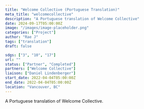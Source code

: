 ```yaml
---
title: "Welcome Collective (Portuguese Translation)"
meta_title: "welcomecollective"
description: "A Portuguese translation of Welcome Collective"
date: 2024-09-17T05:00:00Z
image: "/images/image-placeholder.png"
categories: ["Project"]
author: "Rae J"
tags: ["translation"]
draft: false

sdgs: ["3", "10", "17"]
url: ""
status: ["Partner", "Completed"]
partners: ["Welcome Collective"]
liaison: ["Daniel Lindenberger"]
start_date: 2022-04-04T05:00:00Z
end_date: 2022-04-04T05:00:00Z
location: "Vancouver, BC"
---
```


A Portuguese translation of Welcome Collective.

